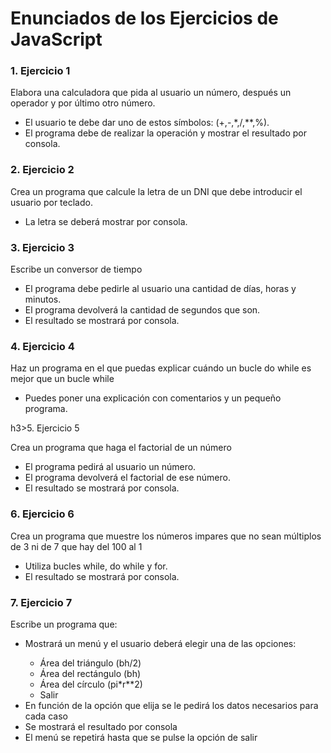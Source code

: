 <h1>Enunciados de los Ejercicios de JavaScript</h1>

<h3>1. Ejercicio 1</h3>

Elabora una calculadora que pida al usuario un número, después un operador y por último otro número.

<ul>
<li>El usuario te debe dar uno de estos símbolos: (+,-,*,/,**,%).</li>
<li>El programa debe de realizar la operación y mostrar el resultado por consola.</li>
</ul>

<h3>2. Ejercicio 2</h3>

Crea un programa que calcule la letra de un DNI que debe introducir el usuario por teclado.

<ul>
<li>La letra se deberá mostrar por consola.</li>
</ul>

<h3>3. Ejercicio 3</h3>

Escribe un conversor de tiempo

<ul>
<li>El programa debe pedirle al usuario una cantidad de días, horas y minutos.</li>
<li>El programa devolverá la cantidad de segundos que son.</li>
<li>El resultado se mostrará por consola.</li>
</ul>

<h3>4. Ejercicio 4</h3>

Haz un programa en el que puedas explicar cuándo un bucle do while es mejor que un bucle while

<ul>
<li>Puedes poner una explicación con comentarios y un pequeño programa.</li>
</ul>

h3>5. Ejercicio 5</h3>

Crea un programa que haga el factorial de un número

<ul>
<li>El programa pedirá al usuario un número.</li>
<li>El programa devolverá el factorial de ese número.</li>
<li>El resultado se mostrará por consola.</li>
</ul>

<h3>6. Ejercicio 6</h3>

Crea un programa que muestre los números impares que no sean múltiplos de 3 ni de 7 que hay del 100 al 1

<ul>
<li>Utiliza bucles while, do while y for.</li>
<li>El resultado se mostrará por consola.</li>
</ul>

<h3>7. Ejercicio 7</h3>

Escribe un programa que:

<ul>
    <li>Mostrará un menú y el usuario deberá elegir una de las opciones:</li>
    <ul>
        <li>Área del triángulo (bh/2)</li>
        <li>Área del rectángulo (bh)</li>
        <li>Área del círculo (pi*r**2)</li>
        <li>Salir</li>
    </ul>
    <li>En función de la opción que elija se le pedirá los datos necesarios para cada caso</li>
    <li>Se mostrará el resultado por consola</li>
    <li>El menú se repetirá hasta que se pulse la opción de salir</li>
</ul>